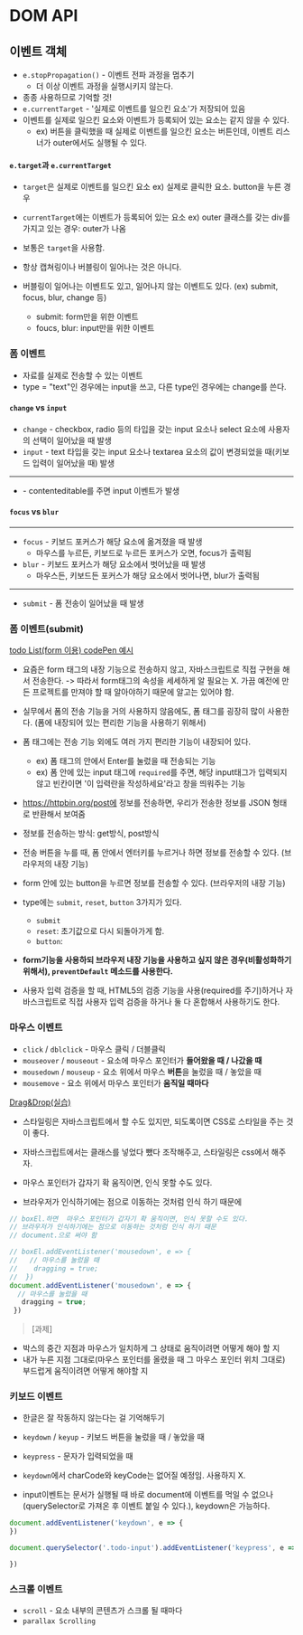 # DOM API
## 이벤트 객체
- `e.stopPropagation()` - 이벤트 전파 과정을 멈추기
    - 더 이상 이벤트 과정을 실행시키지 않는다. 
- 종종 사용하므로 기억할 것!
- `e.currentTarget` - '실제로 이벤트를 일으킨 요소'가 저장되어 있음
- 이벤트를 실제로 일으킨 요소와 이벤트가 등록되어 있는 요소는 같지 않을 수 있다.
    - ex) 버튼을 클릭했을 때 실제로 이벤트를 일으킨 요소는 버튼인데, 이벤트 리스너가 outer에서도 실행될 수 있다. 


#### `e.target`과 `e.currentTarget`
- `target`은 실제로 이벤트를 일으킨 요소 ex) 실제로 클릭한 요소. button을 누른 경우
- `currentTarget`에는 이벤트가 등록되어 있는 요소 ex) outer 클래스를 갖는 div를 가지고 있는 경우: outer가 나옴
- 보통은 `target`을 사용함. 


- 항상 캡쳐링이나 버블링이 일어나는 것은 아니다.
- 버블링이 일어나는 이벤트도 있고, 일어나지 않는 이벤트도 있다.  (ex) submit, focus, blur, change 등)
    - submit: form만을 위한 이벤트
    - foucs, blur: input만을 위한 이벤트


### 폼 이벤트
- 자료를 실제로 전송할 수 있는 이벤트 
- type = "text"인 경우에는 input을 쓰고, 다른 type인 경우에는 change를 쓴다. 
#### `change` vs `input`
- `change` - checkbox, radio 등의 타입을 갖는 input 요소나 select 요소에 사용자의 선택이 일어났을 때 발생
- `input` - text 타입을 갖는 input 요소나 textarea 요소의 값이 변경되었을 때(키보드 입력이 일어났을 때) 발생

---
- <div class="contenteditable" contenteditable>
    - contenteditable를 주면 input 이벤트가 발생

#### `focus` vs `blur`
---
- `focus` - 키보드 포커스가 해당 요소에 옮겨졌을 때 발생
    - 마우스를 누르든, 키보드로 누르든 포커스가 오면, focus가 출력됨
- `blur` - 키보드 포커스가 해당 요소에서 벗어났을 때 발생
    - 마우스든, 키보드든 포커스가 해당 요소에서 벗어나면, blur가 출력됨 

----
- `submit` - 폼 전송이 일어났을 때 발생 

### 폼 이벤트(submit)
[todo List(form 이용) codePen 예시]()

- 요즘은 form 태그의 내장 기능으로 전송하지 않고, 자바스크립트로 직접 구현을 해서 전송한다. -> 따라서 form태그의 속성을 세세하게 알 필요는 X. 가끔 예전에 만든 프로젝트를 만져야 할 때 알아야하기 때문에 알고는 있어야 함. 

- 실무에서 폼의 전송 기능을 거의 사용하지 않음에도, 폼 태그를 굉장히 많이 사용한다. (폼에 내장되어 있는 편리한 기능을 사용하기 위해서)
- 폼 태그에는 전송 기능 외에도 여러 가지 편리한 기능이 내장되어 있다.
    - ex) 폼 태그의 안에서 Enter를 눌렀을 때 전송되는 기능
    - ex) 폼 안에 있는 input 태그에 `required`를 주면, 해당 input태그가 입력되지 않고 빈칸이면 '이 입력란을 작성하세요'라고 창을 띄워주는 기능

- https://httpbin.org/post에 정보를 전송하면, 우리가 전송한 정보를 JSON 형태로 반환해서 보여줌
- 정보를 전송하는 방식: get방식, post방식
- 전송 버튼을 누를 때, 폼 안에서 엔터키를 누르거나 하면 정보를 전송할 수 있다. (브라우저의 내장 기능)
- form 안에 있는 button을 누르면 정보를 전송할 수 있다. (브라우저의 내장 기능)

- type에는 `submit`, `reset`, `button` 3가지가 있다. 
    - `submit`
    - `reset`: 초기값으로 다시 되돌아가게 함. 
    - `button`: 

- **form기능을 사용하되 브라우저 내장 기능을 사용하고 싶지 않은 경우(비활성화하기 위해서), `preventDefault` 메소드를 사용한다.**

- 사용자 입력 검증을 할 때, HTML5의 검증 기능을 사용(required를 주기)하거나 자바스크립트로 직접 사용자 입력 검증을 하거나 둘 다 혼합해서 사용하기도 한다. 


### 마우스 이벤트
- `click` / `dblclick` - 마우스 클릭 / 더블클릭
- `mouseover` / `mouseout` - 요소에 마우스 포인터가 **들어왔을 때 / 나갔을 때**
- `mousedown` / `mouseup` - 요소 위에서 마우스 **버튼**을 눌렀을 때 / 놓았을 때
- `mousemove` - 요소 위에서 마우스 포인터가 **움직일 때마다**

[Drag&Drop(실습)](https://codepen.io/jihyehwang09/pen/xyPvyZ)

- 스타일링은 자바스크립트에서 할 수도 있지만, 되도록이면 CSS로 스타일을 주는 것이 좋다. 
- 자바스크립트에서는 클래스를 넣었다 뺐다 조작해주고, 스타일링은 css에서 해주자. 

- 마우스 포인터가 갑자기 확 움직이면, 인식 못할 수도 있다.
- 브라우저가 인식하기에는 점으로 이동하는 것처럼 인식 하기 때문에  
```js
// boxEl.하면  마우스 포인터가 갑자기 확 움직이면, 인식 못할 수도 있다.
// 브라우저가 인식하기에는 점으로 이동하는 것처럼 인식 하기 때문
// document.으로 써야 함

// boxEl.addEventListener('mousedown', e => {
//   // 마우스를 눌렀을 때
//    dragging = true;
//  })
document.addEventListener('mousedown', e => {
  // 마우스를 눌렀을 때
   dragging = true;
 })
 ```
 >[과제]
- 박스의 중간 지점과 마우스가 일치하게 그 상태로 움직이려면 어떻게 해야 할 지
- 내가 누른 지점 그대로(마우스 포인터를 올렸을 때 그 마우스 포인터 위치 그대로) 부드럽게 움직이려면 어떻게 해야할 지


### 키보드 이벤트
- 한글은 잘 작동하지 않는다는 걸 기억해두기

- `keydown` / `keyup` - 키보드 버튼을 눌렀을 때 / 놓았을 때
- `keypress` - 문자가 입력되었을 때
- `keydown`에서 charCode와 keyCode는 없어질 예정임. 사용하지 X.

- input이벤트는 문서가 실행될 때 바로 document에 이벤트를 먹일 수 없으나(querySelector로 가져온 후 이벤트 붙일 수 있다.), keydown은 가능하다.
```js
document.addEventListener('keydown', e => {
})

document.querySelector('.todo-input').addEventListener('keypress', e => {

})
```

### 스크롤 이벤트
- `scroll` - 요소 내부의 콘텐츠가 스크롤 될 때마다
- `parallax Scrolling`
